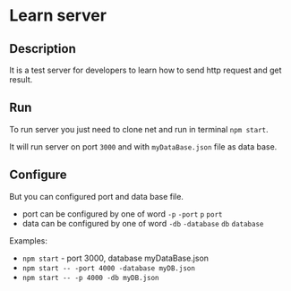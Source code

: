 # Learn server

## Description
It is a test server for developers to learn how to send http request and get result.

## Run
To run server you just need to clone net and run in terminal `npm start`.

It will run server on port `3000` and with `myDataBase.json` file as data base.

## Configure
But you can configured port and data base file.

- port can be configured by one of word `-p` `-port` `p` `port`
- data can be configured by one of word `-db` `-database` `db` `database`

Examples:
- `npm start` - port 3000, database myDataBase.json
- `npm start -- -port 4000 -database myDB.json`
- `npm start -- -p 4000 -db myDB.json`
